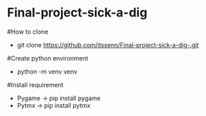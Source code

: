 # Final-project-sick-a-dig

#How to clone
- git clone https://github.com/itssenn/Final-project-sick-a-dig-.git

#Create python environment
- python -m venv venv

#Install requirement
- Pygame -> pip install pygame
- Pytmx -> pip install pytmx
